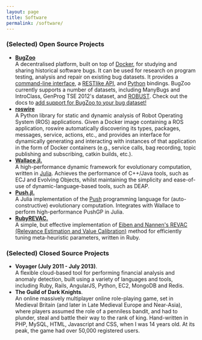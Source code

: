 ```yaml
---
layout: page
title: Software
permalink: /software/
---
```


### (Selected) Open Source Projects

* [**BugZoo**](https://github.com/squaresLab/BugZoo)<br/>
  A decentralised platform, built on top of [Docker](https://docker.com),
  for studying and sharing historical software bugs.
  It can be used for research on program testing, analysis and repair on existing bug datasets.
  It provides a [command-line interface](https://squareslab.github.io/BugZoo/cli.html),
  a [RESTlike API](https://github.com/squaresLab/BugZoo/blob/master/api-specification.yml),
  and [Python](https://squareslab.github.io/BugZoo/api.html) bindings.
  BugZoo currently supports a number of datasets, including
  ManyBugs and IntroClass,
  GenProg TSE 2012's dataset, and [ROBUST](https://github.com/robust-rosin/robust).
  Check out the docs to [add support for BugZoo to your bug dataset!](https://squareslab.github.io/BugZoo/contributing/bugs.html)
* [**roswire**](https://github.com/ChrisTimperley/roswire)<br/>
  A Python library for static and dynamic analysis of Robot Operating System
  (ROS) applications.
  Given a Docker image containing a ROS application, roswire
  automatically discovering its types, packages, messages, service,
  actions, etc., and provides an interface for dynamically generating
  and interacting with instances of that application in the form of
  Docker containers (e.g., service calls, bag recording, topic publishing and
  subscribing, catkin builds, etc.).
* [**Wallace.jl.**](http://github.com/ChrisTimperley/Wallace)<br/>
  A high-performance dynamic framework for evolutionary computation, written in [Julia](http://julialang.org/). Achieves the performance of C++/Java tools, such as ECJ and Evolving Objects, whilst maintaining the simplicity and
  ease-of-use of dynamic-language-based tools, such as DEAP.
* [**Push.jl.**](http://github.com/ChrisTimperley/Push.jl)<br/>
  A Julia implementation of the [Push](http://faculty.hampshire.edu/lspector/push.html) programming language for (auto-constructive) evolutionary computation. Integrates with Wallace to perform high-performance PushGP in Julia.
* [**RubyREVAC.**](http://github.com/ChrisTimperley/RubyREVAC)<br/>
  A simple, but effective implementation of [Eiben and Nannen's REVAC (Relevance Estimation and Value Calibration)]() method for efficiently tuning meta-heuristic parameters, written in Ruby.


### (Selected) Closed Source Projects

* **Voyager (July 2011 - July 2013)**.<br/>
  A flexible cloud-based tool for performing financial analysis and anomaly detection, built using a variety of languages and tools,
  including Ruby, Rails, AngularJS, Python, EC2, MongoDB and Redis.
* **The Guild of Dark Knights**.<br/>
  An online massively multiplayer online role-playing game, set in Medieval
  Britain (and later in Late Medieval Europe and Near-Asia), where players assumed the role of a penniless
  bandit, and had to plunder, steal and battle their way to the rank of king.
  Hand-written in PHP, MySQL, HTML, Javascript and CSS, when I was 14 years old.
  At its peak, the game had over 50,000 registered users.
